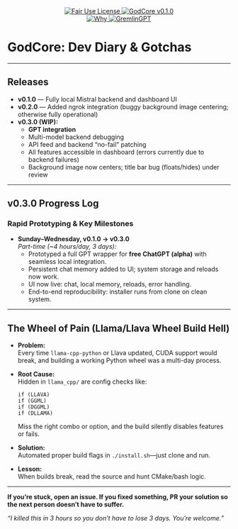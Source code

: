 <link rel="stylesheet" type="text/css" href="docs/custom.css">
<div align="center">
  <a href="https://github.com/statikfintechllc/GodCore/blob/master/LICENSE">
    <img src="https://img.shields.io/badge/Open%20Use-black?style=for-the-badge&logo=dragon&logoColor=gold" alt="Fair Use License"/>
  </a>
  <a href="https://github.com/statikfintechllc/GodCore/blob/master/LICENSE">
    <img src="https://img.shields.io/badge/GodCore%20v.0.1.0-darkred?style=for-the-badge&logo=dragon&logoColor=gold" alt="GodCore v0.1.0"/>
  </a>
</div>
<div align="center">
  <a href="https://github.com/statikfintechllc/AscendAI/blob/master/About%20Us/WHY_GREMLINGPT.md">
    <img src="https://img.shields.io/badge/See-black?style=for-the-badge&logo=dragon&logoColor=gold" alt="Why"/>
  </a>
  <a href="https://github.com/statikfintechllc/AscendAI/blob/master/About%20Us/WHY_GREMLINGPT.md">
    <img src="https://img.shields.io/badge/GremlinGPT-darkred?style=for-the-badge&logo=dragon&logoColor=gold" alt="GremlinGPT"/>
  </a>
</div>

# GodCore: Dev Diary & Gotchas

---

## Releases

- **v0.1.0** — Fully local Mistral backend and dashboard UI  
- **v0.2.0** — Added ngrok integration (buggy background image centering; otherwise fully operational)  
- **v0.3.0 (WIP):**
  - **GPT integration**
  - Multi-model backend debugging
  - API feed and backend “no-fail” patching
  - All features accessible in dashboard (errors currently due to backend failures)
  - Background image now centers; title bar bug (floats/hides) under review

---

## v0.3.0 Progress Log

### Rapid Prototyping & Key Milestones

- **Sunday–Wednesday, v0.1.0 → v0.3.0**  
  *Part-time (~4 hours/day, 3 days):*
    - Prototyped a full GPT wrapper for **free ChatGPT (alpha)** with seamless local integration.
    - Persistent chat memory added to UI; system storage and reloads now work.
    - UI now live: chat, local memory, reloads, error handling.
    - End-to-end reproducibility: installer runs from clone on clean system.

---

## The Wheel of Pain (Llama/Llava Wheel Build Hell)

- **Problem:**  
  Every time `llama-cpp-python` or Llava updated, CUDA support would break, and building a working Python wheel was a multi-day process.

- **Root Cause:**  
  Hidden in `llama_cpp/` are config checks like:

      if (LLAVA)
      if (GGML)
      if (DGGML)
      if (DLLAMA)

  Miss the right combo or option, and the build silently disables features or fails.

- **Solution:**  
  Automated proper build flags in `./install.sh`—just clone and run.

- **Lesson:**  
  When builds break, read the source and hunt CMake/bash logic.

---

**If you’re stuck, open an issue. If you fixed something, PR your solution so the next person doesn’t have to suffer.**

*“I killed this in 3 hours so you don’t have to lose 3 days. You’re welcome.”*
